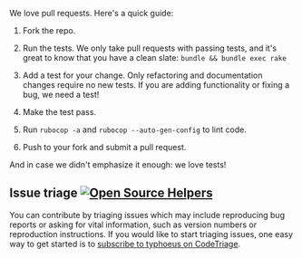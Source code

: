 We love pull requests. Here's a quick guide:

1. Fork the repo.

2. Run the tests. We only take pull requests with passing tests, and it's great
to know that you have a clean slate: `bundle && bundle exec rake`

3. Add a test for your change. Only refactoring and documentation changes
require no new tests. If you are adding functionality or fixing a bug, we need
a test!

4. Make the test pass.

5. Run `rubocop -a` and `rubocop --auto-gen-config` to lint code.

6. Push to your fork and submit a pull request.

And in case we didn't emphasize it enough: we love tests!

## Issue triage [![Open Source Helpers](https://www.codetriage.com/typhoeus/typhoeus/badges/users.svg)](https://www.codetriage.com/typhoeus/typhoeus)

You can contribute by triaging issues which may include reproducing bug reports or asking for vital information, such as version numbers or reproduction instructions. If you would like to start triaging issues, one easy way to get started is to [subscribe to typhoeus on CodeTriage](https://www.codetriage.com/typhoeus/typhoeus).
